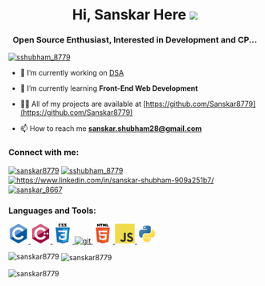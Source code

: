 <h1 align="center">Hi, Sanskar Here <img src="https://raw.githubusercontent.com/MartinHeinz/MartinHeinz/master/wave.gif" width="30px"></h1>
<h3 align="center">Open Source Enthusiast, Interested in Development and CP...</h3>

<p align="left"> <a href="https://twitter.com/sshubham_8779" target="blank"><img src="https://img.shields.io/twitter/follow/sshubham_8779?logo=twitter&style=for-the-badge" alt="sshubham_8779" /></a> </p>

- 🔭 I’m currently working on [DSA](https://github.com/Sanskar8779/DSA)

- 🌱 I’m currently learning **Front-End Web Development**

- 👨‍💻 All of my projects are available at [https://github.com/Sanskar8779](https://github.com/Sanskar8779)

- 📫 How to reach me **sanskar.shubham28@gmail.com**

<h3 align="left">Connect with me:</h3>
<p align="left">
<a href="https://dev.to/sanskar8779" target="blank"><img align="center" src="https://cdn.jsdelivr.net/npm/simple-icons@3.0.1/icons/dev-dot-to.svg" alt="sanskar8779" height="30" width="40" /></a>
<a href="https://twitter.com/sshubham_8779" target="blank"><img align="center" src="https://raw.githubusercontent.com/rahuldkjain/github-profile-readme-generator/master/src/images/icons/Social/twitter.svg" alt="sshubham_8779" height="30" width="40" /></a>
<a href="https://linkedin.com/in/https://www.linkedin.com/in/sanskar-shubham-909a251b7/" target="blank"><img align="center" src="https://raw.githubusercontent.com/rahuldkjain/github-profile-readme-generator/master/src/images/icons/Social/linked-in-alt.svg" alt="https://www.linkedin.com/in/sanskar-shubham-909a251b7/" height="30" width="40" /></a>
<a href="https://instagram.com/sanskar_8667" target="blank"><img align="center" src="https://raw.githubusercontent.com/rahuldkjain/github-profile-readme-generator/master/src/images/icons/Social/instagram.svg" alt="sanskar_8667" height="30" width="40" /></a>
</p>

<h3 align="left">Languages and Tools:</h3>
<p align="left"> <a href="https://www.cprogramming.com/" target="_blank"> <img src="https://raw.githubusercontent.com/devicons/devicon/master/icons/c/c-original.svg" alt="c" width="40" height="40"/> </a> <a href="https://www.w3schools.com/cpp/" target="_blank"> <img src="https://raw.githubusercontent.com/devicons/devicon/master/icons/cplusplus/cplusplus-original.svg" alt="cplusplus" width="40" height="40"/> </a> <a href="https://www.w3schools.com/css/" target="_blank"> <img src="https://raw.githubusercontent.com/devicons/devicon/master/icons/css3/css3-original-wordmark.svg" alt="css3" width="40" height="40"/> </a> <a href="https://git-scm.com/" target="_blank"> <img src="https://www.vectorlogo.zone/logos/git-scm/git-scm-icon.svg" alt="git" width="40" height="40"/> </a> <a href="https://www.w3.org/html/" target="_blank"> <img src="https://raw.githubusercontent.com/devicons/devicon/master/icons/html5/html5-original-wordmark.svg" alt="html5" width="40" height="40"/> </a> <a href="https://developer.mozilla.org/en-US/docs/Web/JavaScript" target="_blank"> <img src="https://raw.githubusercontent.com/devicons/devicon/master/icons/javascript/javascript-original.svg" alt="javascript" width="40" height="40"/> </a> <a href="https://www.python.org" target="_blank"> <img src="https://raw.githubusercontent.com/devicons/devicon/master/icons/python/python-original.svg" alt="python" width="40" height="40"/> </a> </p>

<p><img align="left" src="https://github-readme-stats.vercel.app/api/top-langs?username=sanskar8779&show_icons=true&locale=en&layout=compact" alt="sanskar8779" /></p>

<p>&nbsp;<img align="center" src="https://github-readme-stats.vercel.app/api?username=sanskar8779&show_icons=true&locale=en" alt="sanskar8779" /></p>

<p><img align="center" src="https://github-readme-streak-stats.herokuapp.com/?user=sanskar8779&" alt="sanskar8779" /></p>

